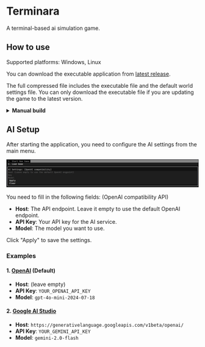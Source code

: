 # Terminara

A terminal-based ai simulation game.

## How to use

Supported platforms: Windows, Linux

You can download the executable application from [latest release](https://github.com/luyiourwong/Terminara/releases/latest).

The full compressed file includes the executable file and the default world settings file. You can only download the executable file if you are updating the game to the latest version.

<details>
<summary><strong>Manual build</strong></summary>

### Installation

1.  **Clone the repository:**
    ```bash
    git clone https://github.com/luyiourwong/Terminara
    cd Terminara
    ```

2.  **Create a virtual environment:**
    ```bash
    python -m venv .venv
    source .venv/bin/activate
    ```
    On Windows, use `.venv\Scripts\activate`

3.  **Install the dependencies:**
    ```bash
    pip install -e .
    ```

#### Method 1: Using the installed command (Recommended)
After installation, run the game with:
```bash
terminara
```

#### Method 2: Direct execution
Cross-platform way
```bash
python -m terminara.main
```
or
```bash
python terminara/main.py
```
On Windows, use `terminara\main.py`

#### Method 3: Background execution for testing
This is a long-live program, so if you want to test it, you can use this command instead:

Unix/Linux/macOS
```bash
python -m terminara.main > app.log 2>&1 &
```
or Windows (background with start)
```bash
python terminara\main.py > app.log 2>&1
```

### Pack to Executable

1. **Prerequisites**
    ```bash
    pip install pyinstaller
    ```

2. **Run the Packaging Command**
    ```bash
    pyinstaller terminara.spec
    ```
After packaging is complete, the executable will be located in the `dist` directory

### Unit testing
```bash
python -m unittest discover -v
```
</details>

## AI Setup

After starting the application, you need to configure the AI settings from the main menu.

![AI Settings](doc/ai_settings.png)

You need to fill in the following fields: (OpenAI compatibility API)
- **Host**: The API endpoint. Leave it empty to use the default OpenAI endpoint.
- **API Key**: Your API key for the AI service.
- **Model**: The model you want to use.

Click "Apply" to save the settings.

### Examples

#### 1. [OpenAI](https://platform.openai.com/) (Default)
- **Host**: (leave empty)
- **API Key**: `YOUR_OPENAI_API_KEY`
- **Model**: `gpt-4o-mini-2024-07-18`

#### 2. [Google AI Studio](http://aistudio.google.com/)
- **Host**: `https://generativelanguage.googleapis.com/v1beta/openai/`
- **API Key**: `YOUR_GEMINI_API_KEY`
- **Model**: `gemini-2.0-flash`
